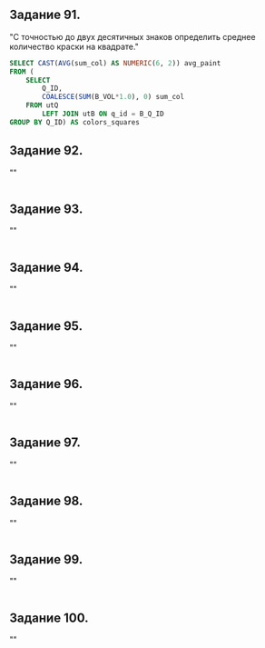 ## Задание 91.
"C точностью до двух десятичных знаков определить среднее количество краски на квадрате."
```SQL
SELECT CAST(AVG(sum_col) AS NUMERIC(6, 2)) avg_paint
FROM (
    SELECT 
        Q_ID,
        COALESCE(SUM(B_VOL*1.0), 0) sum_col
    FROM utQ
        LEFT JOIN utB ON q_id = B_Q_ID
GROUP BY Q_ID) AS colors_squares
```
## Задание 92.
""
```SQL

```
## Задание 93.
""
```SQL

```
## Задание 94.
""
```SQL

```
## Задание 95.
""
```SQL

```
## Задание 96.
""
```SQL

```
## Задание 97.
""
```SQL

```
## Задание 98.
""
```SQL

```
## Задание 99.
""
```SQL

```
## Задание 100.
""
```SQL

```